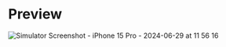 # Preview 

![Simulator Screenshot - iPhone 15 Pro - 2024-06-29 at 11 56 16](https://github.com/user-attachments/assets/22fa11c8-d6bd-4816-8de2-f2bb6c5dd05f)
